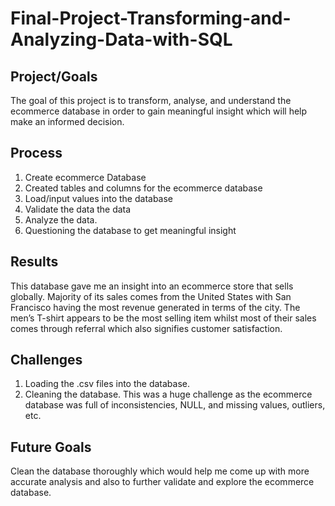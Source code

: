 # Final-Project-Transforming-and-Analyzing-Data-with-SQL



## Project/Goals
The goal of this project is to transform, analyse, and understand the ecommerce database in order to gain meaningful insight which will help make an informed decision. 


## Process

1.	Create ecommerce Database
2.	Created tables and columns for the ecommerce database 
3.	Load/input values into the database
4.	Validate the data the data
5.	Analyze the data. 
6.	Questioning the database to get meaningful insight 



## Results

This database gave me an insight into an ecommerce store that sells globally. Majority of its sales comes from the United States with San Francisco having the most revenue generated in terms of the city. 
The men’s T-shirt appears to be the most selling item whilst most of their sales comes through referral which also signifies customer satisfaction.




## Challenges 

1.	Loading the .csv files into the database. 
2.	Cleaning the database. This was a huge challenge as the ecommerce database was full of inconsistencies, NULL, and missing values, outliers, etc. 



## Future Goals

Clean the database thoroughly which would help me come up with more accurate analysis and also to further validate and explore the ecommerce database. 

